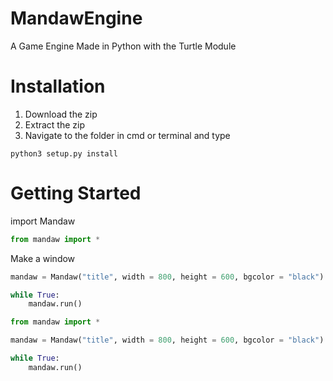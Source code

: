 # MandawEngine
A Game Engine Made in Python with the Turtle Module

# Installation
1) Download the zip
2) Extract the zip
3) Navigate to the folder in cmd or terminal and type
```
python3 setup.py install
```

# Getting Started
import Mandaw
```py
from mandaw import *
```

Make a window
```py
mandaw = Mandaw("title", width = 800, height = 600, bgcolor = "black")
```
```py
while True:
    mandaw.run()
```
```py
from mandaw import *

mandaw = Mandaw("title", width = 800, height = 600, bgcolor = "black")

while True:
    mandaw.run()
```
